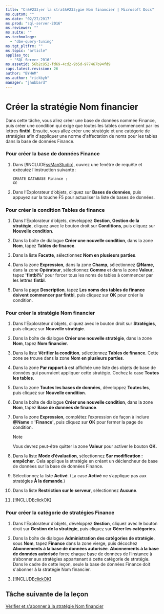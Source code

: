 ```yaml
---
title: "Cr&#233;er la strat&#233;gie Nom financier | Microsoft Docs"
ms.custom: ""
ms.date: "02/27/2017"
ms.prod: "sql-server-2016"
ms.reviewer: ""
ms.suite: ""
ms.technology: 
  - "dbe-query-tuning"
ms.tgt_pltfrm: ""
ms.topic: "article"
applies_to: 
  - "SQL Server 2016"
ms.assetid: 56b2c852-fd69-4cd2-9b5d-977467b94fd9
caps.latest.revision: 26
author: "BYHAM"
ms.author: "rickbyh"
manager: "jhubbard"
---
```

# Cr&#233;er la strat&#233;gie Nom financier
Dans cette tâche, vous allez créer une base de données nommée Finance, puis créer une condition qui exige que toutes les tables commencent par les lettres **fintbl**. Ensuite, vous allez créer une stratégie et une catégorie de stratégies afin d'appliquer une norme d'affectation de noms pour les tables dans la base de données Finance.  
  
### Pour créer la base de données Finance  
  
1.  Dans [!INCLUDE[ssManStudio](../../includes/ssmanstudio-md.md)], ouvrez une fenêtre de requête et exécutez l'instruction suivante :  
  
    ```  
    CREATE DATABASE Finance ;  
    GO  
    ```  
  
2.  Dans l’Explorateur d’objets, cliquez sur **Bases de données**, puis appuyez sur la touche F5 pour actualiser la liste de bases de données.  
  
### Pour créer la condition Tables de finance  
  
1.  Dans l’Explorateur d’objets, développez **Gestion**, **Gestion de la stratégie**, cliquez avec le bouton droit sur **Conditions**, puis cliquez sur **Nouvelle condition**.  
  
2.  Dans la boîte de dialogue **Créer une nouvelle condition**, dans la zone **Nom**, tapez **Tables de finance**.  
  
3.  Dans la liste **Facette**, sélectionnez **Nom en plusieurs parties**.  
  
4.  Dans la zone **Expression**, dans la zone **Champ**, sélectionnez **@Name**, dans la zone **Opérateur**, sélectionnez **Comme** et dans la zone **Valeur**, tapez **'fintbl%'** pour forcer tous les noms de tables à commencer par les lettres **fintbl**.  
  
5.  Dans la page **Description**, tapez **Les noms des tables de finance doivent commencer par fintbl**, puis cliquez sur **OK** pour créer la condition.  
  
### Pour créer la stratégie Nom financier  
  
1.  Dans l’Explorateur d’objets, cliquez avec le bouton droit sur **Stratégies**, puis cliquez sur **Nouvelle stratégie**.  
  
2.  Dans la boîte de dialogue **Créer une nouvelle stratégie**, dans la zone **Nom**, tapez **Nom financier**.  
  
3.  Dans la liste **Vérifier la condition**, sélectionnez **Tables de finance**. Cette zone se trouve dans la zone **Nom en plusieurs parties**.  
  
4.  Dans la zone **Par rapport à** est affichée une liste des objets de base de données qui pourraient appliquer cette stratégie. Cochez la case **Toutes les tables**.  
  
5.  Dans la zone **Toutes les bases de données**, développez **Toutes les**, puis cliquez sur **Nouvelle condition**.  
  
6.  Dans la boîte de dialogue **Créer une nouvelle condition**, dans la zone **Nom**, tapez **Base de données de finance**.  
  
7.  Dans la zone **Expression**, complétez l’expression de façon à inclure **@Name = 'Finance'**, puis cliquez sur **OK** pour fermer la page de condition.  
  
    > [!NOTE]  
    > Vous devrez peut-être quitter la zone **Valeur** pour activer le bouton **OK**.  
  
8.  Dans la liste **Mode d’évaluation**, sélectionnez **Sur modification : empêcher**. Cela applique la stratégie en créant un déclencheur de base de données sur la base de données Finance.  
  
9. Sélectionnez la liste **Activé**. (La case **Activé** ne s’applique pas aux stratégies **À la demande**.)  
  
10. Dans la liste **Restriction sur le serveur**, sélectionnez **Aucune**.  
  
11. [!INCLUDE[clickOK](../../includes/clickok-md.md)]  
  
### Pour créer la catégorie de stratégies Finance  
  
1.  Dans l’Explorateur d’objets, développez **Gestion**, cliquez avec le bouton droit sur **Gestion de la stratégie**, puis cliquez sur **Gérer les catégories**.  
  
2.  Dans la boîte de dialogue **Administration des catégories de stratégie**, sous **Nom**, tapez **Finance** dans la zone vierge, puis décochez **Abonnements à la base de données autorisée**. **Abonnements à la base de données autorisée** force chaque base de données de l’instance à s’abonner aux stratégies appartenant à cette catégorie de stratégie. Dans le cadre de cette leçon, seule la base de données Finance doit s'abonner à la stratégie Nom financier.  
  
3.  [!INCLUDE[clickOK](../../includes/clickok-md.md)]  
  
## Tâche suivante de la leçon  
[Vérifier et s'abonner à la stratégie Nom financier](../../relational-databases/policy-based-management/subscribe-to-and-check-the-finance-name-policy.md)  
  
  
  
